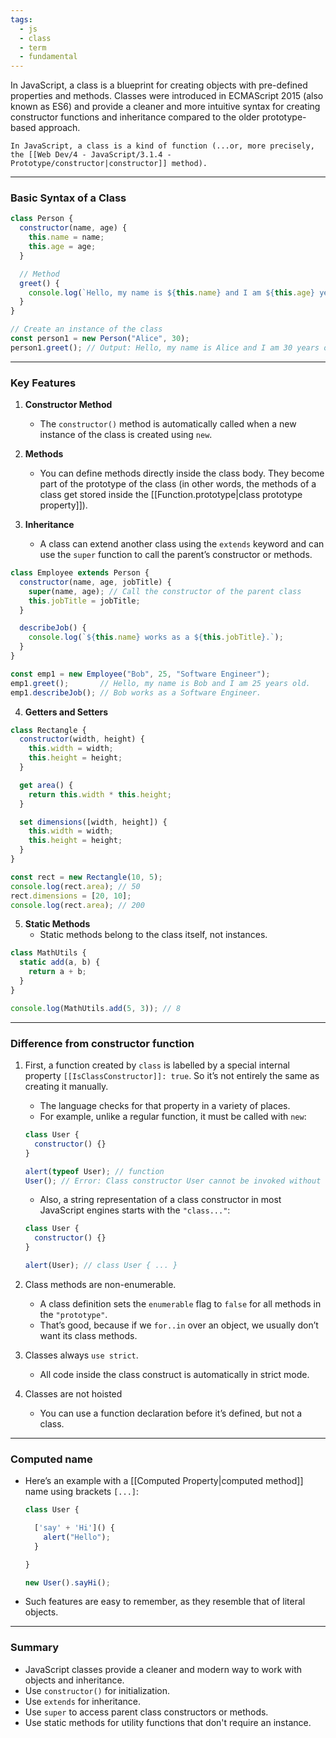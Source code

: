 ```yaml
---
tags:
  - js
  - class
  - term
  - fundamental
---
```


In JavaScript, a class is a blueprint for creating objects with pre-defined properties and methods. Classes were introduced in ECMAScript 2015 (also known as ES6) and provide a cleaner and more intuitive syntax for creating constructor functions and inheritance compared to the older prototype-based approach.

```ad-note
In JavaScript, a class is a kind of function (...or, more precisely, the [[Web Dev/4 - JavaScript/3.1.4 - Prototype/constructor|constructor]] method).
```

---

### Basic Syntax of a Class

```javascript
class Person {
  constructor(name, age) {
    this.name = name;
    this.age = age;
  }

  // Method
  greet() {
    console.log(`Hello, my name is ${this.name} and I am ${this.age} years old.`);
  }
}

// Create an instance of the class
const person1 = new Person("Alice", 30);
person1.greet(); // Output: Hello, my name is Alice and I am 30 years old.
```

---

### Key Features

1. **Constructor Method**
   - The `constructor()` method is automatically called when a new instance of the class is created using `new`.

2. **Methods**
   - You can define methods directly inside the class body. They become part of the prototype of the class (in other words, the methods of a class get stored inside the  [[Function.prototype|class prototype property]]).

3. **Inheritance**
   - A class can extend another class using the `extends` keyword and can use the `super` function to call the parent’s constructor or methods.

```javascript
class Employee extends Person {
  constructor(name, age, jobTitle) {
    super(name, age); // Call the constructor of the parent class
    this.jobTitle = jobTitle;
  }

  describeJob() {
    console.log(`${this.name} works as a ${this.jobTitle}.`);
  }
}

const emp1 = new Employee("Bob", 25, "Software Engineer");
emp1.greet();       // Hello, my name is Bob and I am 25 years old.
emp1.describeJob(); // Bob works as a Software Engineer.
```

4. **Getters and Setters**

```javascript
class Rectangle {
  constructor(width, height) {
    this.width = width;
    this.height = height;
  }

  get area() {
    return this.width * this.height;
  }

  set dimensions([width, height]) {
    this.width = width;
    this.height = height;
  }
}

const rect = new Rectangle(10, 5);
console.log(rect.area); // 50
rect.dimensions = [20, 10];
console.log(rect.area); // 200
```

5. **Static Methods**
   - Static methods belong to the class itself, not instances.

```javascript
class MathUtils {
  static add(a, b) {
    return a + b;
  }
}

console.log(MathUtils.add(5, 3)); // 8
```

---

### Difference from constructor function
1. First, a function created by `class` is labelled by a special internal property `[[IsClassConstructor]]: true`. So it’s not entirely the same as creating it manually.
    - The language checks for that property in a variety of places.  
    - For example, unlike a regular function, it must be called with `new`:
    
    ```js
    class User {
      constructor() {}
    }
    
    alert(typeof User); // function
    User(); // Error: Class constructor User cannot be invoked without 'new'
    ```
    
    - Also, a string representation of a class constructor in most JavaScript engines starts with the `"class..."`:
    
    ```js
    class User {
      constructor() {}
    }
    
    alert(User); // class User { ... }
    ```
    
    

2. Class methods are non-enumerable.  
    - A class definition sets the `enumerable` flag to `false` for all methods in the `"prototype"`.
    - That’s good, because if we `for..in` over an object, we usually don’t want its class methods.


3. Classes always `use strict`.  
    - All code inside the class construct is automatically in strict mode.

4. Classes are not hoisted
	- You can use a function declaration before it’s defined, but not a class.

---

### Computed name

- Here’s an example with a [[Computed Property|computed method]] name using brackets `[...]`:
	```js
	class User {
	
	  ['say' + 'Hi']() {
	    alert("Hello");
	  }
	
	}
	
	new User().sayHi();
	```
- Such features are easy to remember, as they resemble that of literal objects.

---

### Summary

- JavaScript classes provide a cleaner and modern way to work with objects and inheritance.
- Use `constructor()` for initialization.
- Use `extends` for inheritance.
- Use `super` to access parent class constructors or methods.
- Use static methods for utility functions that don't require an instance.
